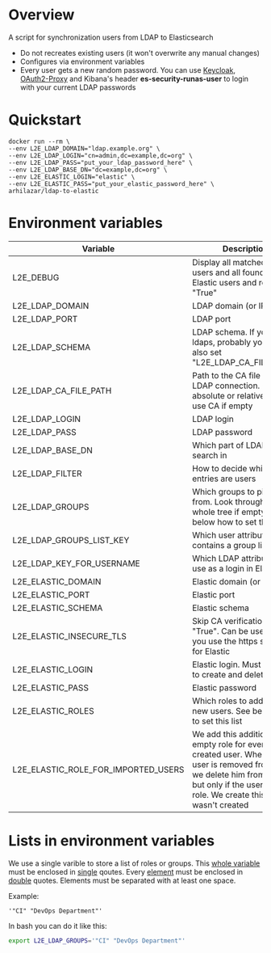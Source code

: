 # Overview
A script for synchronization users from LDAP to Elasticsearch
- Do not recreates existing users (it won't overwrite any manual changes)
- Configures via environment variables
- Every user gets a new random password. You can use [Keycloak](https://www.keycloak.org/), [OAuth2-Proxy](https://github.com/oauth2-proxy/oauth2-proxy) and Kibana's header **es-security-runas-user** to login with your current LDAP passwords

# Quickstart

```
docker run --rm \
--env L2E_LDAP_DOMAIN="ldap.example.org" \
--env L2E_LDAP_LOGIN="cn=admin,dc=example,dc=org" \
--env L2E_LDAP_PASS="put_your_ldap_password_here" \
--env L2E_LDAP_BASE_DN="dc=example,dc=org" \
--env L2E_ELASTIC_LOGIN="elastic" \
--env L2E_ELASTIC_PASS="put_your_elastic_password_here" \
arhilazar/ldap-to-elastic
```

# Environment variables
| Variable | Description | Default |
| ------------- | ------------- | ------------- |
| L2E_DEBUG | Display all matched LDAP users and all found in Elastic users and roles if "True" | False |
| L2E_LDAP_DOMAIN | LDAP domain (or IP) | localhost |
| L2E_LDAP_PORT | LDAP port | 389 |
| L2E_LDAP_SCHEMA | LDAP schema. If you use ldaps, probably you should also set "L2E_LDAP_CA_FILE_PATH"   | ldap |
| L2E_LDAP_CA_FILE_PATH | Path to the CA file for the LDAP connection. Can be absolute or relative. Do not use CA if empty | "" |
| L2E_LDAP_LOGIN | LDAP login | cn=admin,dc=example,dc=org |
| L2E_LDAP_PASS | LDAP password | Not@SecureP@ssw0rd |
| L2E_LDAP_BASE_DN | Which part of LDAP tree to search in | dc=example,dc=org |
| L2E_LDAP_FILTER | How to decide which entries are users | objectclass=inetOrgPerson |
| L2E_LDAP_GROUPS | Which groups to pick users from. Look through the whole tree if empty. See below how to set this list | "" |
| L2E_LDAP_GROUPS_LIST_KEY | Which user attribute contains a group list | memberOf |
| L2E_LDAP_KEY_FOR_USERNAME | Which LDAP attribute to use as a login in Elastic | cn |
| L2E_ELASTIC_DOMAIN | Elastic domain (or IP) | localhost |
| L2E_ELASTIC_PORT | Elastic port | 9200 |
| L2E_ELASTIC_SCHEMA | Elastic schema | http |
| L2E_ELASTIC_INSECURE_TLS | Skip CA verification if "True". Can be useful when you use the https schema for Elastic| False |
| L2E_ELASTIC_LOGIN | Elastic login. Must be able to create and delete users | elastic |
| L2E_ELASTIC_PASS | Elastic password | Not@SecureP@ssw0rd |
| L2E_ELASTIC_ROLES | Which roles to add for the new users. See below how to set this list | kibana_admin |
| L2E_ELASTIC_ROLE_FOR_IMPORTED_USERS | We add this additional empty role for every created user. When the user is removed from LDAP, we delete him from Elastic, but only if the user has this role. We create this role if it wasn't created | imported_from_ldap |

# Lists in environment variables
We use a single varible to store a list of roles or groups.
This <u>whole variable</u> must be enclosed in <u>single</u> qoutes.
Every <u>element</u> must be enclosed in <u>double</u> quotes. Elements must be separated with at least one space.

Example:
```
'"CI" "DevOps Department"'
```
In bash you can do it like this:
```bash
export L2E_LDAP_GROUPS='"CI" "DevOps Department"'
```
